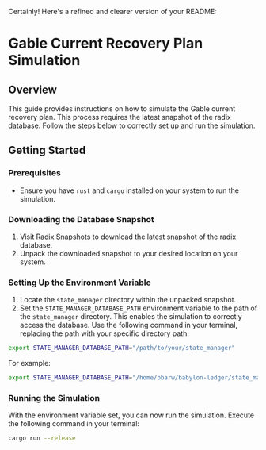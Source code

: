 Certainly! Here's a refined and clearer version of your README:

# Gable Current Recovery Plan Simulation

## Overview
This guide provides instructions on how to simulate the Gable current recovery plan. This process requires the latest snapshot of the radix database. Follow the steps below to correctly set up and run the simulation.

## Getting Started

### Prerequisites
- Ensure you have `rust` and `cargo` installed on your system to run the simulation.

### Downloading the Database Snapshot
1. Visit [Radix Snapshots](https://snapshots.radix.live/) to download the latest snapshot of the radix database.
2. Unpack the downloaded snapshot to your desired location on your system.

### Setting Up the Environment Variable
1. Locate the `state_manager` directory within the unpacked snapshot.
2. Set the `STATE_MANAGER_DATABASE_PATH` environment variable to the path of the `state_manager` directory. This enables the simulation to correctly access the database. Use the following command in your terminal, replacing the path with your specific directory path:

```bash
export STATE_MANAGER_DATABASE_PATH="/path/to/your/state_manager"
```

For example:

```bash
export STATE_MANAGER_DATABASE_PATH="/home/bbarw/babylon-ledger/state_manager/"
```

### Running the Simulation
With the environment variable set, you can now run the simulation. Execute the following command in your terminal:

```bash
cargo run --release
```
